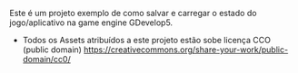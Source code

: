 Este é um projeto exemplo de como salvar e carregar o estado do jogo/aplicativo na game engine GDevelop5.
* Todos os Assets atribuídos a este projeto estão sobe licença CCO (public domain) https://creativecommons.org/share-your-work/public-domain/cc0/
